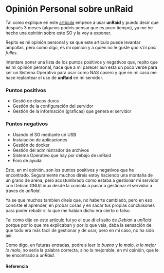 # Opinión Personal sobre unRaid

Tal como explique en este [articulo](/2024-03-07-cambiando-unraid) empece a usar **unRaid** y puedo decir que después 3 meses (algunos podeis pensar que es poco tiempo), ya me he hecho una opinión sobre este SO y la voy a exponer.

Repito es mi opinión personal y se que este articulo puede levantar ampollas, pero como digo, es mi opinión y a quien no le guste *que s'hi posi fulles*.

<!--more-->

Intentare poner una lista de los puntos positivos y negativos que, repito que es mi opinión personal, hace que a mi parecer aun esta un poco verde para ser un Sistema Operativo para usar como NAS casero y que en mi caso me hace replantear el uso de **unRaid** en mi servidor.

### Puntos positivos
- Gestió de discos duros
- Gestión de la configuración del servidor
- Gestión de la información (graficas) que genera el servidor

### Puntos negativos
- Usando el SO mediante un USB
- Instalación de aplicaciones
- Gestión de docker
- Gestión del administrador de archivos
- Sistema Operativo que hay por debajo de unRaid
- Foro de ayuda

Esto, en mi opinión, son los puntos positivos y negativos que he encontrado. Seguramente muchos direis estoy haciendo una montaña de un grano de arena, pero acostumbrado como estaba a gestionar mi servidor con Debian GNU/Linux desde la consola a pasar a gestionar el servidor a traves de *unRaid*.

Ya se que muchos tambien direis que, no haberte cambiado, pero en eso consiste el aprender, en probar cosas y en sacar tus propias concluisones para poder rebatir si lo que me habian dicho era cierto o falso.

Tal como dije en este [articulo](/2024-03-07-cambiando-unraid) fui yo el que di el salto de *Debian* a *unRaid* porque por lo que me explicaban y por lo que veia, daba la sensación de que todo era más facil de gestionar y de usar, pero en mi caso, no ha sido asi.

Como digo, en futuras entradas, podreis leer lo *bueno* y lo *malo*, *a lo mejor lo malo*, no seria la palabra correcta, sino lo mejorable, en mi opinión, que le he encontrado a *unRaid*.
#### Referencia

